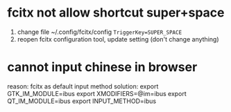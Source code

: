# fcitx not allow shortcut super+space
1. change file ~/.config/fcitx/config
`TriggerKey=SUPER_SPACE`
2. reopen fcitx configuration tool, update setting (don't change anything)

# cannot input chinese in browser
reason: fcitx as default input method
solution:
export GTK_IM_MODULE=ibus
export XMODIFIERS=@im=ibus
export QT_IM_MODULE=ibus
export INPUT_METHOD=ibus
